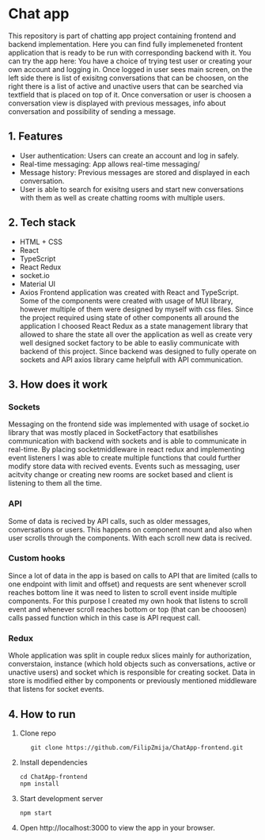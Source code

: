 # Chat app

This repository is part of chatting app project containing frontend and backend implementation. Here you can find fully implemeneted frontent application that is ready to be run with corresponding backend with it. 
You can try the app here:
You have a choice of trying test user or creating your own account and logging in. Once logged in user sees main screen, on the left side there is list of exisitng conversations that can be choosen, on the right there is a list of active and unactive users that can be searched via textfield that is placed on top of it. Once conversation or user is choosen a conversation view is displayed with previous messages, info about conversation and possibility of sending a message.

## 1. Features
- User authentication: Users can create an account and log in safely.
- Real-time messaging: App allows real-time messaging/
- Message history: Previous messages are stored and displayed in each conversation.
- User is able to search for exisitng users and start new conversations with them as well as create chatting rooms with multiple users.

## 2. Tech stack
- HTML + CSS
- React
- TypeScript
- React Redux
- socket.io
- Material UI
- Axios
Frontend application was created with React and TypeScript. Some of the components were created with usage of MUI library, however multiple of them were designed by myself with css files. 
Since the project required using state of other components all around the application I choosed React Redux as a state management library that allowed to share the state all over the application as well as create very well designed socket factory to be able to easliy communicate with backend of this project. Since backend was designed to fully operate on sockets and API axios library came helpfull with API communication.

## 3. How does it work
### Sockets
Messaging on the frontend side was implemented with usage of socket.io library that was mostly placed in SocketFactory that esatbilishes communication with backend with sockets and is able to communicate in real-time. By placing socketmiddleware in react redux and implementing event listeners I was able to create multiple functions that could further modify store data with recived events. Events such as messaging, user acitvity change or creating new rooms are socket based and client is listening to them all the time.
### API
Some of data is recived by API calls, such as older messages, conversations or users. This happens on component mount and also when user scrolls through the components. With each scroll new data is recived.
### Custom hooks
Since a lot of data in the app is based on calls to API that are limited (calls to one endpoint with limit and offset) and requests are sent whenever scroll reaches bottom line it was need to listen to scroll event inside multiple components. For this purpose I created my own hook that listens to scroll event and whenever scroll reaches bottom or top (that can be chooosen) calls passed function which in this case is API request call. 
### Redux
Whole application was split in couple redux slices mainly  for authorization, converstaion, instance (which hold objects such as conversations, active or unactive users) and socket which is responsible for creating socket. Data in store is modified either by components or previously mentioned middleware that listens for socket events.

## 4. How to run
1. Clone repo
      ```
         git clone https://github.com/FilipZmija/ChatApp-frontend.git 
      ```
      
2. Install dependencies
   ```
   cd ChatApp-frontend
   npm install
   ```
3. Start development server
   ```
   npm start
   ```
4. Open http://localhost:3000 to view the app in your browser.
 
